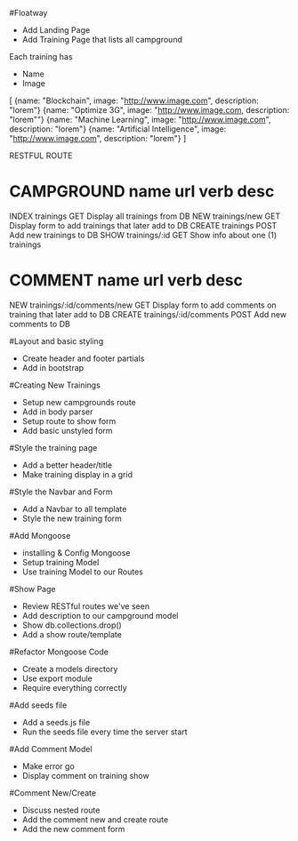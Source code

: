 #Floatway

* Add Landing Page
* Add Training Page that lists all campground


Each training has
* Name
* Image

[
	{name: "Blockchain", image: "http://www.image.com", description: "lorem"}
	{name: "Optimize 3G", image: "http://www.image.com, description: "lorem""}
	{name: "Machine Learning", image: "http://www.image.com", description: "lorem"}
	{name: "Artificial Intelligence", image: "http://www.image.com", description: "lorem"}
]

RESTFUL ROUTE

CAMPGROUND
name      url                   verb      desc
=====================================================
INDEX     trainings   	        GET       Display all trainings from DB
NEW       trainings/new 	    GET       Display form to add trainings that later add to DB
CREATE    trainings         	POST      Add new trainings to DB
SHOW      trainings/:id       	GET       Show info about one (1) trainings

COMMENT
name      url                   			verb      desc
=========================================================================
NEW       trainings/:id/comments/new   		GET       Display form to add comments on training that later add to DB
CREATE    trainings/:id/comments   			POST      Add new comments to DB


#Layout and basic styling
* Create header and footer partials
* Add in bootstrap


#Creating New Trainings
* Setup new campgrounds route
* Add in body parser
* Setup route to show form
* Add basic unstyled form

#Style the training page
* Add a better header/title
* Make training display in a grid

#Style the Navbar and Form
* Add a Navbar to all template
* Style the new training form

#Add Mongoose
* installing & Config Mongoose
* Setup training Model
* Use training Model to our Routes

#Show Page 
* Review RESTful routes we've seen
* Add description to our campground model
* Show db.collections.drop()
* Add a show route/template

#Refactor Mongoose Code
* Create a models directory
* Use export module
* Require everything correctly

#Add seeds file
* Add a seeds.js file
* Run the seeds file every time the server start

#Add Comment Model
* Make error go
* Display comment on training show

#Comment New/Create
* Discuss nested route
* Add the comment new and create route
* Add the new comment form










